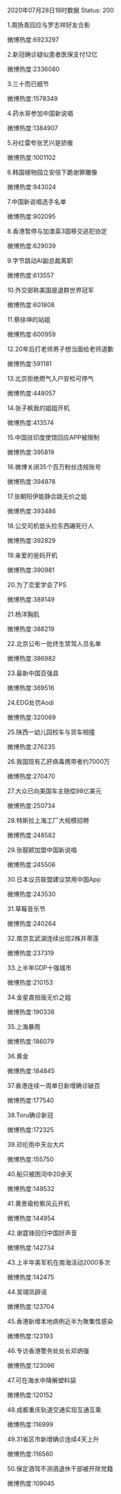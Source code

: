 2020年07月28日18时数据
Status: 200

1.周扬青回应与罗志祥好友合影

微博热度:6923297

2.新冠确诊疑似患者医保支付12亿

微博热度:2336080

3.三十而已细节

微博热度:1578349

4.药水哥参加中国新说唱

微博热度:1384907

5.孙红雷夸张艺兴是骄傲

微博热度:1001102

6.韩国植物园立安倍下跪谢罪雕像

微博热度:943024

7.中国新说唱选手名单

微博热度:902095

8.香港暂停与加澳英3国移交逃犯协定

微博热度:629039

9.字节跳动AI副总裁离职

微博热度:613557

10.外交部称美国是退群世界冠军

微博热度:601808

11.蔡徐坤的站姐

微博热度:600959

12.20年后打老师男子想当面给老师道歉

微博热度:591181

13.北京拒绝燃气入户安检可停气

微博热度:448057

14.张子枫我的姐姐开机

微博热度:413574

15.中国驻印度使馆回应APP被限制

微博热度:395819

16.微博关闭35个百万粉丝违规账号

微博热度:394878

17.张朝阳伊能静合跳无价之姐

微博热度:393486

18.公交司机低头捡东西碾死行人

微博热度:392829

19.亲爱的爸妈开机

微博热度:390981

20.为了恋爱学会了PS

微博热度:389149

21.杨洋胸肌

微博热度:388219

22.北京公布一批终生禁驾人员名单

微博热度:386982

23.最新中国百强县

微博热度:369516

24.EDG处罚Aodi

微博热度:320069

25.陕西一幼儿园校车与货车相撞

微博热度:276235

26.我国现有乙肝病毒携带者约7000万

微博热度:270470

27.大众已向美国车主赔偿98亿美元

微博热度:250734

28.特斯拉上海工厂大规模招聘

微博热度:248582

29.张靓颖加盟中国新说唱

微博热度:245506

30.日本议员联盟建议禁用中国App

微博热度:243530

31.草莓音乐节

微博热度:240264

32.南京玄武湖连续出现2株并蒂莲

微博热度:237319

33.上半年GDP十强城市

微博热度:210153

34.金星直拍版无价之姐

微博热度:190338

35.上海暴雨

微博热度:186079

36.黄金

微博热度:184845

37.香港连续一周单日新增确诊破百

微博热度:177540

38.Toru确诊新冠

微博热度:172325

39.邓伦雨中天台大片

微博热度:155750

40.船只被困河中20余天

微博热度:149532

41.黄景瑜检察风云开机

微博热度:144954

42.谢霆锋回归中国好声音

微博热度:142734

43.上半年美军机在南海活动2000多次

微博热度:142475

44.吴翊凤辟谣

微博热度:123704

45.香港新增本地病例近半为聚集性感染

微博热度:123193

46.专访香港警务处处长邓炳强

微博热度:123096

47.可在海水中降解塑料袋

微博热度:120152

48.成都重庆轨道交通实现互通互乘

微博热度:116999

49.31省区市新增确诊连续4天上升

微博热度:116560

50.保定酒驾不测酒退休干部被开除党籍

微博热度:109045


